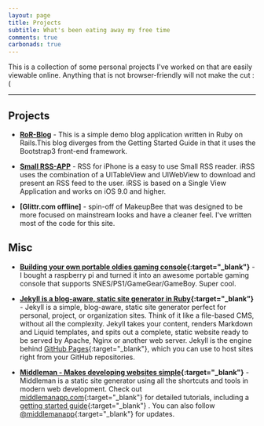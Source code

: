 ```yaml
---
layout: page
title: Projects
subtitle: What's been eating away my free time
comments: true
carbonads: true
---
```


This is a collection of some personal projects I've worked on that are easily viewable online. Anything that is not browser-friendly will not make the cut :(

---

## Projects

- **[RoR-Blog](https://github.com/falkzone/RoR-Blog "Ruby on Rails Blog")** - This is a simple demo blog application written in Ruby on Rails.This blog diverges from the Getting Started Guide in that it uses the Bootstrap3 front-end framework.

- **[Small RSS-APP](https://github.com/falkzone/iRSS-APP "iOS RSS app")** - RSS for iPhone is a easy to use Small RSS reader. iRSS uses the combination of a UITableView and UIWebView to download and present an RSS feed to the user. iRSS is based on a Single View Application and works on iOS 9.0 and higher.

- **[Glittr.com offline]** - spin-off of MakeupBee that was designed to be more focused on mainstream looks and have a cleaner feel. I've written most of the code for this site.


## Misc

- **[Building your own portable oldies gaming console](https://github.com/daattali/rasperry-pi-gaming-console-setup){:target="_blank"}** - I bought a raspberry pi and turned it into an awesome portable gaming console that supports SNES/PS1/GameGear/GameBoy.  Super cool.

- **[Jekyll is a blog-aware, static site generator in Ruby](https://github.com/jekyll/jekyll "jekyll"){:target="_blank"}** - Jekyll is a simple, blog-aware, static site generator perfect for personal, project, or organization sites. Think of it like a file-based CMS, without all the complexity. Jekyll takes your content, renders Markdown and Liquid templates, and spits out a complete, static website ready to be served by Apache, Nginx or another web server. Jekyll is the engine behind [GitHub Pages](https://pages.github.com "GitHub Pages"){:target="_blank"}, which you can use to host sites right from your GitHub repositories.

- **[Middleman - Makes developing websites simple](https://github.com/middleman/middleman "Middleman"){:target="_blank"}** - Middleman is a static site generator using all the shortcuts and tools in modern web development. Check out [middlemanapp.com](https://middlemanapp.com){:target="_blank"} for detailed tutorials, including a [getting started guide](http://middlemanapp.com/basics/getting-started/ "Middleman"){:target="_blank"} . You can also follow [@middlemanapp](https://twitter.com/middlemanapp "twitter"){:target="_blank"} for updates.